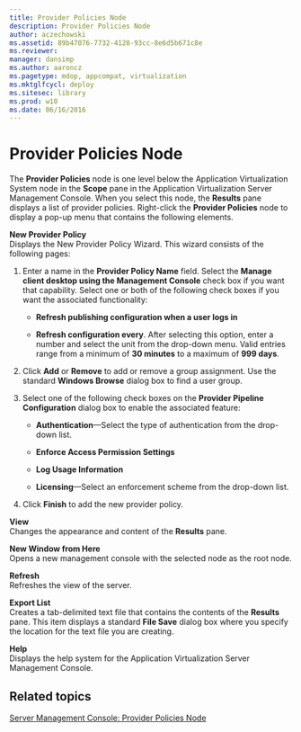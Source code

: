 ```yaml
---
title: Provider Policies Node
description: Provider Policies Node
author: aczechowski
ms.assetid: 89b47076-7732-4128-93cc-8e6d5b671c8e
ms.reviewer: 
manager: dansimp
ms.author: aaroncz
ms.pagetype: mdop, appcompat, virtualization
ms.mktglfcycl: deploy
ms.sitesec: library
ms.prod: w10
ms.date: 06/16/2016
---
```



# Provider Policies Node


The **Provider Policies** node is one level below the Application Virtualization System node in the **Scope** pane in the Application Virtualization Server Management Console. When you select this node, the **Results** pane displays a list of provider policies. Right-click the **Provider Policies** node to display a pop-up menu that contains the following elements.

<a href="" id="new-provider-policy"></a>**New Provider Policy**  
Displays the New Provider Policy Wizard. This wizard consists of the following pages:

1.  Enter a name in the **Provider Policy Name** field. Select the **Manage client desktop using the Management Console** check box if you want that capability. Select one or both of the following check boxes if you want the associated functionality:

    -   **Refresh publishing configuration when a user logs in**

    -   **Refresh configuration every**. After selecting this option, enter a number and select the unit from the drop-down menu. Valid entries range from a minimum of **30 minutes** to a maximum of **999 days**.

2.  Click **Add** or **Remove** to add or remove a group assignment. Use the standard **Windows Browse** dialog box to find a user group.

3.  Select one of the following check boxes on the **Provider Pipeline Configuration** dialog box to enable the associated feature:

    -   **Authentication**—Select the type of authentication from the drop-down list.

    -   **Enforce Access Permission Settings**

    -   **Log Usage Information**

    -   **Licensing**—Select an enforcement scheme from the drop-down list.

4.  Click **Finish** to add the new provider policy.

<a href="" id="view"></a>**View**  
Changes the appearance and content of the **Results** pane.

<a href="" id="new-window-from-here"></a>**New Window from Here**  
Opens a new management console with the selected node as the root node.

<a href="" id="refresh"></a>**Refresh**  
Refreshes the view of the server.

<a href="" id="export-list"></a>**Export List**  
Creates a tab-delimited text file that contains the contents of the **Results** pane. This item displays a standard **File Save** dialog box where you specify the location for the text file you are creating.

<a href="" id="help"></a>**Help**  
Displays the help system for the Application Virtualization Server Management Console.

## Related topics


[Server Management Console: Provider Policies Node](server-management-console-provider-policies-node.md)

 

 





